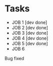 # Tasks

- JOB 1 [dev done]
- JOB 2 [dev done]
- JOB 3 [dev done]
- JOB 4 [dev done]
- JOB 5 [dev done]
- JOB 6 

Bug fixed
